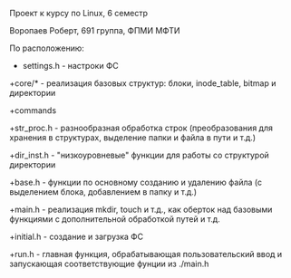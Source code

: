 Проект к курсу по Linux, 6 семестр

Воропаев Роберт, 691 группа, ФПМИ МФТИ

По расположению:

* settings.h  - настроки ФС

+core/* - реализация базовых структур: блоки, inode_table, bitmap и директории

+commands

  +str_proc.h - разнообразная обработка строк (преобразования для хранения в структурах, выделение папки и файла в пути и т.д.)
  
  +dir_inst.h - "низкоуровневые" функции для работы со структурой директории
  
  +base.h - функции по основному созданию и удалению файла (с выделением блока, добавлением в папку и т.д.)
  
  +main.h - реализация mkdir, touch и т.д., как оберток над базовыми функциями с дополнительной обработкой путей и т.д.
  
  +initial.h - создание и загрузка ФС
  
  +run.h - главная функция, обрабатывающая пользовательский ввод и запускающая соответствующие фунции из ./main.h
 
